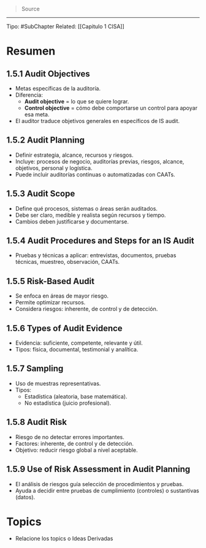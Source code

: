 > Source
--- 

Tipo: #SubChapter
Related: [[Capitulo 1 CISA]]
# Resumen
## 1.5.1 Audit Objectives
- Metas específicas de la auditoría.  
- Diferencia:  
  - **Audit objective** = lo que se quiere lograr.  
  - **Control objective** = cómo debe comportarse un control para apoyar esa meta.  
- El auditor traduce objetivos generales en específicos de IS audit.  

## 1.5.2 Audit Planning
- Definir estrategia, alcance, recursos y riesgos.  
- Incluye: procesos de negocio, auditorías previas, riesgos, alcance, objetivos, personal y logística.  
- Puede incluir auditorías continuas o automatizadas con CAATs.  

## 1.5.3 Audit Scope
- Define qué procesos, sistemas o áreas serán auditados.  
- Debe ser claro, medible y realista según recursos y tiempo.  
- Cambios deben justificarse y documentarse.  

## 1.5.4 Audit Procedures and Steps for an IS Audit
- Pruebas y técnicas a aplicar: entrevistas, documentos, pruebas técnicas, muestreo, observación, CAATs.  

## 1.5.5 Risk-Based Audit
- Se enfoca en áreas de mayor riesgo.  
- Permite optimizar recursos.  
- Considera riesgos: inherente, de control y de detección.  

## 1.5.6 Types of Audit Evidence
- Evidencia: suficiente, competente, relevante y útil.  
- Tipos: física, documental, testimonial y analítica.  

## 1.5.7 Sampling
- Uso de muestras representativas.  
- Tipos:  
  - Estadística (aleatoria, base matemática).  
  - No estadística (juicio profesional).  

## 1.5.8 Audit Risk
- Riesgo de no detectar errores importantes.  
- Factores: inherente, de control y de detección.  
- Objetivo: reducir riesgo global a nivel aceptable.  

## 1.5.9 Use of Risk Assessment in Audit Planning
- El análisis de riesgos guía selección de procedimientos y pruebas.  
- Ayuda a decidir entre pruebas de cumplimiento (controles) o sustantivas (datos). 
# Topics
* Relacione los topics o Ideas Derivadas